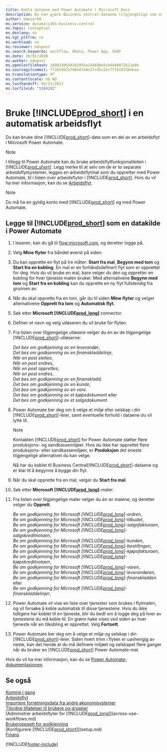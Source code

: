 ```yaml
---
title: Koble dataene med Power Automate | Microsoft Docs
description: Du kan gjøre Business Central-dataene tilgjengelige som en datakilde og angi en OData-URL-adresse til webtjenestene dine for å utvikle automatisk arbeidsflyt.
author: bmeier90
ms.service: dynamics365-business-central
ms.topic: conceptual
ms.devlang: na
ms.tgt_pltfrm: na
ms.workload: na
ms.reviewer: edupont
ms.search.keywords: workflow, OData, Power App, SOAP
ms.date: 10/01/2020
ms.author: edupont
ms.openlocfilehash: 1608330b5d2b2955a144498e5c44d40072b22a8b
ms.sourcegitcommit: ff2b55b7e790447e0c1fcd5c2ec7f7610338ebaa
ms.translationtype: HT
ms.contentlocale: nb-NO
ms.lasthandoff: 02/15/2021
ms.locfileid: "5384202"
---
```

# <a name="using-prod_short-in-an-automated-workflow"></a>Bruke [!INCLUDE[prod_short](includes/prod_short.md)] i en automatisk arbeidsflyt

Du kan bruke dine [!INCLUDE[prod_short](includes/prod_short.md)]-data som en del av en arbeidsflyt i Microsoft Power Automate.

> [!NOTE]
> I tillegg til Power Automate kan du bruke arbeidsflytfunksjonaliteten i [!INCLUDE[prod_short](includes/prod_short.md)]. Legg merke til at selv om de er to separate arbeidsflytsystemer, legges en arbeidsflytmal som du oppretter med Power Automate, til i listen over arbeidsflyter i [!INCLUDE[prod_short](includes/prod_short.md)]. Hvis du vil ha mer informasjon, kan du se [Arbeidsflyt](across-workflow.md).  

> [!NOTE]  
> Du må ha en gyldig konto med [!INCLUDE[prod_short](includes/prod_short.md)] og med Power Automate.  

## <a name="to-add-prod_short-as-a-data-source-in-power-automate"></a>Legge til [!INCLUDE[prod_short](includes/prod_short.md)] som en datakilde i Power Automate

1. I leseren, kan du gå til [flow.microsoft.com](https://flow.microsoft.com), og deretter logge på.
2. Velg **Mine flyter** fra båndet øverst på siden.
3. Du kan opprette en flyt på tre måter: **Start fra mal**, **Begynn med tom** og **Start fra en kobling**. En mal er en forhåndsdefinert flyt som er opprettet for deg. Hvis du vil bruke en mal, bare velger du den og oppretter en kobling for hver tjeneste malen bruker. Med alternativene **Begynn med tom** og **Start fra en kobling** kan du opprette en ny flyt fullstendig fra grunnen av.
4. Når du skal opprette fra en tom, går du til siden **Mine flyter** og velger alternativene **Opprett fra tom** og **Automatisk flyt**.
5. Søk etter **Microsoft [!INCLUDE[prod_long](includes/prod_long.md)]** connector.
6. Definer et navn og velg utløseren du vil bruke for flyten.
7. Fra listen over tilgjengelige utløsere velger du én av de tilgjengelige [!INCLUDE[prod_short](includes/prod_short.md)]-utløserne:  

    *Det bes om godkjenning av en leverandør*,  
    *Det bes om godkjenning av en finanskladdelinje*,  
    *Når en post slettes*,  
    *Når en post endres*,  
    *Når en post opprettes*,  
    *Når en post endres*,  
    *Det bes om godkjenning av en finanskladd*.  
    *Det bes om godkjenning av en kunde*,  
    *Det bes om godkjenning av en vare*.  
    *Det bes om godkjenning av et kjøpsdokument* eller  
    *Det bes om godkjenning av et salgsdokument*.

8. Power Automate ber deg om å velge et miljø eller selskap i din [!INCLUDE[prod_short](includes/prod_short.md)]-leier, samt eventuelle forhold i dataene du vil lytte til.

    > [!NOTE]
    > Kontakten [!INCLUDE[prod_short](includes/prod_short.md)] for Power Automate støtter flere produksjons- og sandkassemiljøer. Hvis du ikke har opprettet flere produksjons- eller sandkassemiljøer, er **Produksjon** det eneste tilgjengelige alternativet du kan velge.  

    Nå har du koblet til Business Central[!INCLUDE[prod_short](includes/prod_short.md)]-dataene og er klar til å begynne å bygge din flyt.

9. Når du skal opprette fra en mal, velger du **Start fra mal**.
10. Søk etter **Microsoft [!INCLUDE[prod_long](includes/prod_long.md)]**-maler.
11. Fra listen over tilgjengelige maler velger du én av malene, og deretter velger du **Opprett**.  

    *Be om godkjenning for Microsoft [!INCLUDE[prod_long](includes/prod_long.md)]-ordren*,  
    *Be om godkjenning for Microsoft [!INCLUDE[prod_long](includes/prod_long.md)]-tilbudet*,  
    *Be om godkjenning for Microsoft [!INCLUDE[prod_long](includes/prod_long.md)]-salgsfakturaen*,  
    *Be om godkjenning for Microsoft [!INCLUDE[prod_long](includes/prod_long.md)]-salgskreditnotaen*,  
    *Be om godkjenning for Microsoft [!INCLUDE[prod_long](includes/prod_long.md)]-kunden*,  
    *Be om godkjenning for Microsoft [!INCLUDE[prod_long](includes/prod_long.md)]-bestillingen*,  
    *Be om godkjenning for Microsoft [!INCLUDE[prod_long](includes/prod_long.md)]-kjøpsfakturaen*,  
    *Be om godkjenning for Microsoft [!INCLUDE[prod_long](includes/prod_long.md)]-kjøpskreditnotaen*,  
    *Be om godkjenning for Microsoft [!INCLUDE[prod_long](includes/prod_long.md)]-varen*,  
    *Be om godkjenning for Microsoft [!INCLUDE[prod_long](includes/prod_long.md)]-leverandøren*,  
    *Be om godkjenning for Microsoft [!INCLUDE[prod_long](includes/prod_long.md)]-finanskladden* eller    
    *Be om godkjenning for Microsoft [!INCLUDE[prod_long](includes/prod_long.md)]-finanskladdelinjer*,  
12. Power Automate vil vise en liste over tjenester som brukes i flytmalen, og vil forsøke å koble automatisk til disse tjenestene. Hvis du ikke tidligere har koblet til en tjeneste, blir du bedt om å logge deg på hver av tjenestene du må koble til. En grønn hake vises ved siden av hver tjeneste når en tilkobling er opprettet. Velg **Fortsett**.
13. Power Automate ber deg om å velge et miljø og selskap i din [!INCLUDE[prod_short](includes/prod_short.md)]-leier. Siden hvert trinn i flyten er uavhengig av neste, kan det hende at du må definere miljøet og selskapet flere ganger når du bruker en [!INCLUDE[prod_short](includes/prod_short.md)] Power Automate-mal.

Hvis du vil ha mer informasjon, kan du se [Power Automate-dokumentasjonen](/power-automate/getting-started).

## <a name="see-also"></a>Se også

[Komme i gang](product-get-started.md)  
[Arbeidsflyt](across-workflow.md)  
[Importere forretningsdata fra andre økonomisystemer](across-import-data-configuration-packages.md)  
[Tilordne tillatelser til brukere og grupper](ui-define-granular-permissions.md)  
[Administrer arbeidsflyter for [!INCLUDE[prod_long](includes/prod_long.md)]](across-use-workflows.md)  
[Brukeroppsett for godkjenning](across-how-to-set-up-approval-users.md)  
[Konfigurere [!INCLUDE[prod_short](includes/prod_short.md)]](setup.md)  
[Finans](finance.md)  


[!INCLUDE[footer-include](includes/footer-banner.md)]
